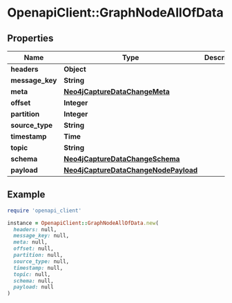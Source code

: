 # OpenapiClient::GraphNodeAllOfData

## Properties

| Name | Type | Description | Notes |
| ---- | ---- | ----------- | ----- |
| **headers** | **Object** |  |  |
| **message_key** | **String** |  |  |
| **meta** | [**Neo4jCaptureDataChangeMeta**](Neo4jCaptureDataChangeMeta.md) |  |  |
| **offset** | **Integer** |  |  |
| **partition** | **Integer** |  |  |
| **source_type** | **String** |  |  |
| **timestamp** | **Time** |  |  |
| **topic** | **String** |  |  |
| **schema** | [**Neo4jCaptureDataChangeSchema**](Neo4jCaptureDataChangeSchema.md) |  |  |
| **payload** | [**Neo4jCaptureDataChangeNodePayload**](Neo4jCaptureDataChangeNodePayload.md) |  |  |

## Example

```ruby
require 'openapi_client'

instance = OpenapiClient::GraphNodeAllOfData.new(
  headers: null,
  message_key: null,
  meta: null,
  offset: null,
  partition: null,
  source_type: null,
  timestamp: null,
  topic: null,
  schema: null,
  payload: null
)
```

